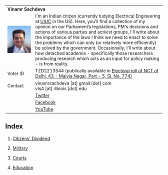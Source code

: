 <table>
  <tr> 
    <td colspan = "2"><b>Vinamr Sachdeva</b></td>
    <tr>
      <td><img src="vinamr.png"></td>
      <td> I'm an Indian citizen (currently tudying Electrical Engineering at <a href = "https://illinois.edu">UIUC</a> in the US). Here, you'll find a collection of my opinion on our Parliament’s legislations, PM's decisions and actions of various parties and activist groups. I'll write about the importance of the laws I think we need to enact to solve the problems which can only (or relatively more efficiently) be solved by the government. Occasionally, I’ll write about how detached academia - specifically those researchers producing research which acts as an input for policy making - is from reality.</td>
  </tr>
  <tr>
    <td>Voter ID</td>
    <td>TZD2213544 (publically available in <a href = "https://ceodelhi.gov.in/ElectoralRoll2020/validateUser.aspx?id=VxfPPJbcjRIyAov/qOxx37RCqZSEMYVZzh0KzH6aD38=">Electoral roll of NCT of Delhi, 43 - Malvia Nagar, Part - 5, SI. No. 774)</a></td>
  </tr>
  <tr>
    <td>Contact</td>
    <td>vinamrsachdeva [at] gmail [dot] com <br> vls4 [at] illinois [dot] edu</td>
  </tr>
  <tr>
    <td></td>
    <td><a href = "https://twitter.com/vinamrsachdeva">Twitter</a></td>
  </tr>
  <tr>
    <td></td>
    <td><a href = "https://facebook.com/vinamr.sachdeva.7">Facebook</a></td>
  </tr>
  <tr>
    <td></td>
    <td><a href = "https://www.youtube.com/channel/UC8hW40QHDk682Cc2hljgSQA">YouTube</a></td>
  </tr>
  </tr>
</table>

## Index

1. <a href = "https://vinamrsachdeva.github.io/a_proc_list/citizens-dividend/">Citizens' Dividend</a>

2. <a href = "https://vinamrsachdeva.github.io/a_proc_list/military/">Military</a>

3. <a href = "https://vinamrsachdeva.github.io/a_proc_list/courts/">Courts</a>

4. <a href = "https://vinamrsachdeva.github.io/a_proc_list/education/">Education</a>
